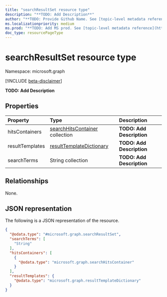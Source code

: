 ```yaml
---
title: "searchResultSet resource type"
description: "**TODO: Add Description**"
author: "**TODO: Provide Github Name. See [topic-level metadata reference](https://msgo.azurewebsites.net/add/document/guidelines/metadata.html#topic-level-metadata)**"
ms.localizationpriority: medium
ms.prod: "**TODO: Add MS prod. See [topic-level metadata reference](https://msgo.azurewebsites.net/add/document/guidelines/metadata.html#topic-level-metadata)**"
doc_type: resourcePageType
---
```


# searchResultSet resource type

Namespace: microsoft.graph

[!INCLUDE [beta-disclaimer](../../includes/beta-disclaimer.md)]

**TODO: Add Description**

## Properties
|Property|Type|Description|
|:---|:---|:---|
|hitsContainers|[searchHitsContainer](../resources/searchhitscontainer.md) collection|**TODO: Add Description**|
|resultTemplates|[resultTemplateDictionary](../resources/resulttemplatedictionary.md)|**TODO: Add Description**|
|searchTerms|String collection|**TODO: Add Description**|

## Relationships
None.

## JSON representation
The following is a JSON representation of the resource.
<!-- {
  "blockType": "resource",
  "@odata.type": "microsoft.graph.searchResultSet"
}
-->
``` json
{
  "@odata.type": "#microsoft.graph.searchResultSet",
  "searchTerms": [
    "String"
  ],
  "hitsContainers": [
    {
      "@odata.type": "microsoft.graph.searchHitsContainer"
    }
  ],
  "resultTemplates": {
    "@odata.type": "microsoft.graph.resultTemplateDictionary"
  }
}
```

